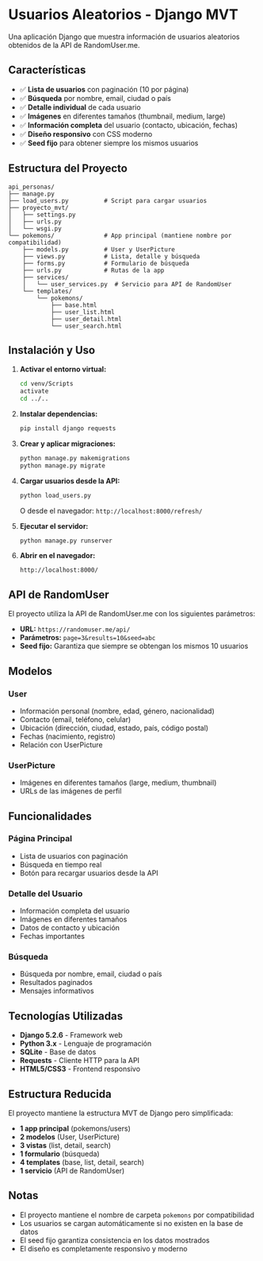 # Usuarios Aleatorios - Django MVT

Una aplicación Django que muestra información de usuarios aleatorios obtenidos de la API de RandomUser.me.

## Características

- ✅ **Lista de usuarios** con paginación (10 por página)
- ✅ **Búsqueda** por nombre, email, ciudad o país
- ✅ **Detalle individual** de cada usuario
- ✅ **Imágenes** en diferentes tamaños (thumbnail, medium, large)
- ✅ **Información completa** del usuario (contacto, ubicación, fechas)
- ✅ **Diseño responsivo** con CSS moderno
- ✅ **Seed fijo** para obtener siempre los mismos usuarios

## Estructura del Proyecto

```
api_personas/
├── manage.py
├── load_users.py          # Script para cargar usuarios
├── proyecto_mvt/
│   ├── settings.py
│   ├── urls.py
│   └── wsgi.py
└── pokemons/              # App principal (mantiene nombre por compatibilidad)
    ├── models.py          # User y UserPicture
    ├── views.py           # Lista, detalle y búsqueda
    ├── forms.py           # Formulario de búsqueda
    ├── urls.py            # Rutas de la app
    ├── services/
    │   └── user_services.py  # Servicio para API de RandomUser
    └── templates/
        └── pokemons/
            ├── base.html
            ├── user_list.html
            ├── user_detail.html
            └── user_search.html
```

## Instalación y Uso

1. **Activar el entorno virtual:**
   ```bash
   cd venv/Scripts
   activate
   cd ../..
   ```

2. **Instalar dependencias:**
   ```bash
   pip install django requests
   ```

3. **Crear y aplicar migraciones:**
   ```bash
   python manage.py makemigrations
   python manage.py migrate
   ```

4. **Cargar usuarios desde la API:**
   ```bash
   python load_users.py
   ```
   O desde el navegador: `http://localhost:8000/refresh/`

5. **Ejecutar el servidor:**
   ```bash
   python manage.py runserver
   ```

6. **Abrir en el navegador:**
   ```
   http://localhost:8000/
   ```

## API de RandomUser

El proyecto utiliza la API de RandomUser.me con los siguientes parámetros:
- **URL:** `https://randomuser.me/api/`
- **Parámetros:** `page=3&results=10&seed=abc`
- **Seed fijo:** Garantiza que siempre se obtengan los mismos 10 usuarios

## Modelos

### User
- Información personal (nombre, edad, género, nacionalidad)
- Contacto (email, teléfono, celular)
- Ubicación (dirección, ciudad, estado, país, código postal)
- Fechas (nacimiento, registro)
- Relación con UserPicture

### UserPicture
- Imágenes en diferentes tamaños (large, medium, thumbnail)
- URLs de las imágenes de perfil

## Funcionalidades

### Página Principal
- Lista de usuarios con paginación
- Búsqueda en tiempo real
- Botón para recargar usuarios desde la API

### Detalle del Usuario
- Información completa del usuario
- Imágenes en diferentes tamaños
- Datos de contacto y ubicación
- Fechas importantes

### Búsqueda
- Búsqueda por nombre, email, ciudad o país
- Resultados paginados
- Mensajes informativos

## Tecnologías Utilizadas

- **Django 5.2.6** - Framework web
- **Python 3.x** - Lenguaje de programación
- **SQLite** - Base de datos
- **Requests** - Cliente HTTP para la API
- **HTML5/CSS3** - Frontend responsivo

## Estructura Reducida

El proyecto mantiene la estructura MVT de Django pero simplificada:
- **1 app principal** (pokemons/users)
- **2 modelos** (User, UserPicture)
- **3 vistas** (list, detail, search)
- **1 formulario** (búsqueda)
- **4 templates** (base, list, detail, search)
- **1 servicio** (API de RandomUser)

## Notas

- El proyecto mantiene el nombre de carpeta `pokemons` por compatibilidad
- Los usuarios se cargan automáticamente si no existen en la base de datos
- El seed fijo garantiza consistencia en los datos mostrados
- El diseño es completamente responsivo y moderno
